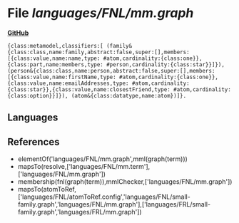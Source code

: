 # File _languages/FNL/mm.graph_
**[GitHub](https://github.com/softlang/yas/blob/master/languages/FNL/mm.graph)**
```
{class:metamodel,classifiers:[ (family&{class:class,name:family,abstract:false,super:[],members:[{class:value,name:name,type: #atom,cardinality:{class:one}},{class:part,name:members,type: #person,cardinality:{class:star}}]}), (person&{class:class,name:person,abstract:false,super:[],members:[{class:value,name:firstName,type: #atom,cardinality:{class:one}},{class:value,name:emailAddresses,type: #atom,cardinality:{class:star}},{class:value,name:closestFriend,type: #atom,cardinality:{class:option}}]}), (atom&{class:datatype,name:atom})]}.
```

## Languages

## References
* elementOf('languages/FNL/mm.graph',mml(graph(term)))
* mapsTo(resolve,['languages/FNL/mm.term'],['languages/FNL/mm.graph'])
* membership(fnl(graph(term)),mmlChecker,['languages/FNL/mm.graph'])
* mapsTo(atomToRef,['languages/FNL/atomToRef.config','languages/FNL/small-family.graph','languages/FNL/mm.graph'],['languages/FRL/small-family.graph','languages/FRL/mm.graph'])
